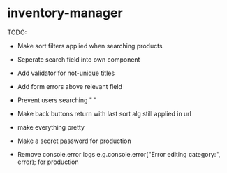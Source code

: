 # inventory-manager

TODO:

- Make sort filters applied when searching products

- Seperate search field into own component

- Add validator for not-unique titles

- Add form errors above relevant field

- Prevent users searching " "
- Make back buttons return with last sort alg still applied in url

- make everything pretty

- Make a secret password for production
- Remove console.error logs e.g.console.error("Error editing category:", error); for production
